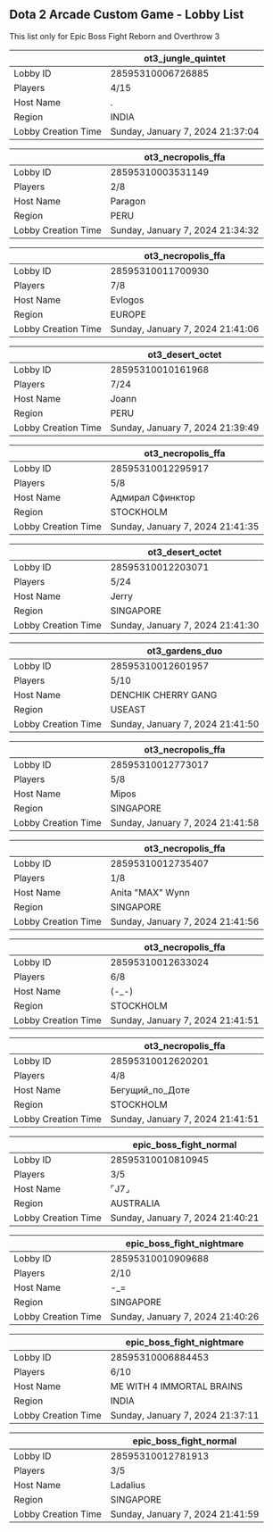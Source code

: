 ## Dota 2 Arcade Custom Game - Lobby List

This list only for Epic Boss Fight Reborn and Overthrow 3

|  | ot3_jungle_quintet |
| ------ | ------ |
| Lobby ID | 28595310006726885 |
| Players | 4/15 |
| Host Name | . |
| Region | INDIA |
| Lobby Creation Time | Sunday, January 7, 2024 21:37:04 |


|  | ot3_necropolis_ffa |
| ------ | ------ |
| Lobby ID | 28595310003531149 |
| Players | 2/8 |
| Host Name | Paragon |
| Region | PERU |
| Lobby Creation Time | Sunday, January 7, 2024 21:34:32 |


|  | ot3_necropolis_ffa |
| ------ | ------ |
| Lobby ID | 28595310011700930 |
| Players | 7/8 |
| Host Name | Evlogos |
| Region | EUROPE |
| Lobby Creation Time | Sunday, January 7, 2024 21:41:06 |


|  | ot3_desert_octet |
| ------ | ------ |
| Lobby ID | 28595310010161968 |
| Players | 7/24 |
| Host Name | Joann |
| Region | PERU |
| Lobby Creation Time | Sunday, January 7, 2024 21:39:49 |


|  | ot3_necropolis_ffa |
| ------ | ------ |
| Lobby ID | 28595310012295917 |
| Players | 5/8 |
| Host Name | Адмирал Сфинктор |
| Region | STOCKHOLM |
| Lobby Creation Time | Sunday, January 7, 2024 21:41:35 |


|  | ot3_desert_octet |
| ------ | ------ |
| Lobby ID | 28595310012203071 |
| Players | 5/24 |
| Host Name | Jerry |
| Region | SINGAPORE |
| Lobby Creation Time | Sunday, January 7, 2024 21:41:30 |


|  | ot3_gardens_duo |
| ------ | ------ |
| Lobby ID | 28595310012601957 |
| Players | 5/10 |
| Host Name | DENCHIK CHERRY GANG |
| Region | USEAST |
| Lobby Creation Time | Sunday, January 7, 2024 21:41:50 |


|  | ot3_necropolis_ffa |
| ------ | ------ |
| Lobby ID | 28595310012773017 |
| Players | 5/8 |
| Host Name | Mipos |
| Region | SINGAPORE |
| Lobby Creation Time | Sunday, January 7, 2024 21:41:58 |


|  | ot3_necropolis_ffa |
| ------ | ------ |
| Lobby ID | 28595310012735407 |
| Players | 1/8 |
| Host Name | Anita "MAX" Wynn |
| Region | SINGAPORE |
| Lobby Creation Time | Sunday, January 7, 2024 21:41:56 |


|  | ot3_necropolis_ffa |
| ------ | ------ |
| Lobby ID | 28595310012633024 |
| Players | 6/8 |
| Host Name | (-_-) |
| Region | STOCKHOLM |
| Lobby Creation Time | Sunday, January 7, 2024 21:41:51 |


|  | ot3_necropolis_ffa |
| ------ | ------ |
| Lobby ID | 28595310012620201 |
| Players | 4/8 |
| Host Name | Бегущий_по_Доте |
| Region | STOCKHOLM |
| Lobby Creation Time | Sunday, January 7, 2024 21:41:51 |


|  | epic_boss_fight_normal |
| ------ | ------ |
| Lobby ID | 28595310010810945 |
| Players | 3/5 |
| Host Name | ⌜J7⌟ |
| Region | AUSTRALIA |
| Lobby Creation Time | Sunday, January 7, 2024 21:40:21 |


|  | epic_boss_fight_nightmare |
| ------ | ------ |
| Lobby ID | 28595310010909688 |
| Players | 2/10 |
| Host Name | -_= |
| Region | SINGAPORE |
| Lobby Creation Time | Sunday, January 7, 2024 21:40:26 |


|  | epic_boss_fight_nightmare |
| ------ | ------ |
| Lobby ID | 28595310006884453 |
| Players | 6/10 |
| Host Name | ME WITH 4 IMMORTAL BRAINS |
| Region | INDIA |
| Lobby Creation Time | Sunday, January 7, 2024 21:37:11 |


|  | epic_boss_fight_normal |
| ------ | ------ |
| Lobby ID | 28595310012781913 |
| Players | 3/5 |
| Host Name | Ladalius |
| Region | SINGAPORE |
| Lobby Creation Time | Sunday, January 7, 2024 21:41:59 |


